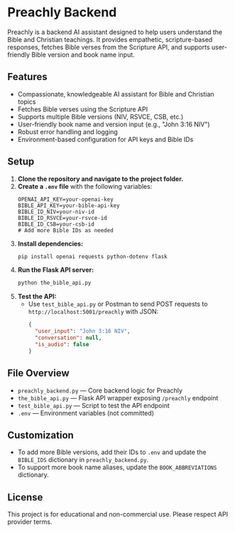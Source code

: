 # Preachly Backend

Preachly is a backend AI assistant designed to help users understand the Bible and Christian teachings. It provides empathetic, scripture-based responses, fetches Bible verses from the Scripture API, and supports user-friendly Bible version and book name input.

## Features
- Compassionate, knowledgeable AI assistant for Bible and Christian topics
- Fetches Bible verses using the Scripture API
- Supports multiple Bible versions (NIV, RSVCE, CSB, etc.)
- User-friendly book name and version input (e.g., "John 3:16 NIV")
- Robust error handling and logging
- Environment-based configuration for API keys and Bible IDs

## Setup
1. **Clone the repository and navigate to the project folder.**
2. **Create a `.env` file** with the following variables:
   ```
   OPENAI_API_KEY=your-openai-key
   BIBLE_API_KEY=your-bible-api-key
   BIBLE_ID_NIV=your-niv-id
   BIBLE_ID_RSVCE=your-rsvce-id
   BIBLE_ID_CSB=your-csb-id
   # Add more Bible IDs as needed
   ```
3. **Install dependencies:**
   ```sh
   pip install openai requests python-dotenv flask
   ```
4. **Run the Flask API server:**
   ```sh
   python the_bible_api.py
   ```
5. **Test the API:**
   - Use `test_bible_api.py` or Postman to send POST requests to `http://localhost:5001/preachly` with JSON:
     ```json
     {
       "user_input": "John 3:16 NIV",
       "conversation": null,
       "is_audio": false
     }
     ```

## File Overview
- `preachly_backend.py` — Core backend logic for Preachly
- `the_bible_api.py` — Flask API wrapper exposing `/preachly` endpoint
- `test_bible_api.py` — Script to test the API endpoint
- `.env` — Environment variables (not committed)

## Customization
- To add more Bible versions, add their IDs to `.env` and update the `BIBLE_IDS` dictionary in `preachly_backend.py`.
- To support more book name aliases, update the `BOOK_ABBREVIATIONS` dictionary.

## License
This project is for educational and non-commercial use. Please respect API provider terms.
